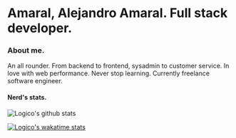 # Amaral, Alejandro Amaral. Full stack developer.

### About me.

An all rounder. From backend to frontend, sysadmin to customer service. In love with web performance. Never stop learning. Currently freelance software engineer. 

#### Nerd's stats.

![Logico's github stats](https://github-cards-14imovvu0.vercel.app/api?username=logico-dev&theme=default&show_icons=true)

[![Logico's wakatime stats](https://github-readme-stats.vercel.app/api/wakatime?username=LogicoDev&theme=default)](https://github.com/logico-dev/github-readme-stats)


<!--
**logico-dev/logico-dev** is a ✨ _special_ ✨ repository because its `README.md` (this file) appears on your GitHub profile.

Here are some ideas to get you started:

- 🔭 I’m currently working on ...
- 🌱 I’m currently learning ...
- 👯 I’m looking to collaborate on ...
- 🤔 I’m looking for help with ...
- 💬 Ask me about ...
- 📫 How to reach me: ...
- 😄 Pronouns: ...
- ⚡ Fun fact: ...
-->
